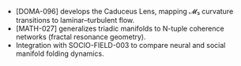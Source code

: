 * [DOMA-096] develops the Caduceus Lens, mapping 𝓜₃ curvature transitions to laminar–turbulent flow.
* [MATH-027] generalizes triadic manifolds to N-tuple coherence networks (fractal resonance geometry).
* Integration with SOCIO-FIELD-003 to compare neural and social manifold folding dynamics.